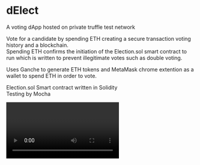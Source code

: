 # dElect
A voting dApp hosted on private truffle test network

Vote for a candidate by spending ETH creating a secure transaction voting history and a blockchain.
<br>
Spending ETH confirms the initiation of the Election.sol smart contract to run which is written to prevent illegitimate votes such as double voting.

Uses Ganche to generate ETH tokens and MetaMask chrome extention as a wallet to spend ETH in order to vote.

Election.sol Smart contract written in Solidity
<br>
Testing by Mocha

<video href="https://drive.google.com/open?id=1W89ISSUPkjKADE23FmMD21Nb8GHKIZ1g">
